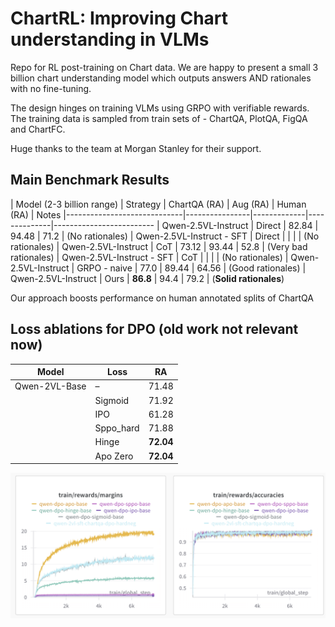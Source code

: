 # ChartRL: Improving Chart understanding in VLMs 

Repo for RL post-training on Chart data. We are happy to present a small 3 billion chart understanding model which outputs answers AND rationales with no fine-tuning.

The design hinges on training VLMs using GRPO with verifiable rewards.
The training data is sampled from train sets of - ChartQA, PlotQA, FigQA and ChartFC.


Huge thanks to the team at Morgan Stanley for their support.



## Main Benchmark Results

| Model   (2-3 billion range) | Strategy         | ChartQA (RA)  | Aug (RA)     | Human (RA)   |   Notes
|-----------------------------|----------------|-------------|--------------|-------------------------
| Qwen-2.5VL-Instruct         | Direct          | 82.84        |   94.48      | 71.2         | (No rationales)
| Qwen-2.5VL-Instruct - SFT   | Direct           |              |               |             | (No rationales)
| Qwen-2.5VL-Instruct         | CoT              | 73.12        |   93.44       | 52.8        | (Very bad rationales)
| Qwen-2.5VL-Instruct - SFT   | CoT              |              |               |             | (No rationales)
| Qwen-2.5VL-Instruct         | GRPO - naive     | 77.0         |   89.44       | 64.56       | (Good rationales)
| Qwen-2.5VL-Instruct         | Ours             | **86.8**     |   94.4      | 79.2          | (**Solid rationales**)


Our approach boosts performance on human annotated splits of ChartQA 


## Loss ablations for DPO (old work not relevant now)

| Model          | Loss       | RA    |
|----------------|------------|-------|
| Qwen-2VL-Base  | –          | 71.48 |
|                | Sigmoid    | 71.92 |
|                | IPO        | 61.28 |
|                | Sppo_hard  | 71.88 |
|                | Hinge      | **72.04** |
|                | Apo Zero   | **72.04** |


![image info](./ablation-dpo-loss.png "Ablation DPO Loss")



